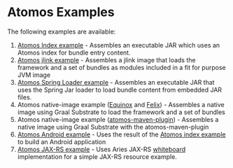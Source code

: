 # Atomos Examples

The following examples are available:
1. [Atomos Index example](atomos.examples.index/README.md) - Assembles an executable JAR which uses an Atomos index for bundle entry content.
1. [Atomos jlink example](atomos.examples.jlink/README.md) - Assembles a jlink image that loads the framework and a set of bundles as modules included in a fit for purpose JVM image
1. [Atomos Spring Loader example](atomos.examples.springloader/README.md) - Assembles an executable JAR that uses the Spring Jar loader to load bundle content from embedded JAR files.
1. Atomos native-image example ([Equinox](atomos.examples.substrate.equinox/README.md) and [Felix](atomos.examples.substrate.felix/README.md)) - Assembles a native image using Graal Substrate to load the framework and a set of bundles
1. Atomos native-image example ([atomos-maven-plugin](atomos.examples.substrate.maven.equinox/README.md)) - Assembles a native image using Graal Substrate with the atomos-maven-plugin
1. [Atomos Android example](atomos.examples.android/README.md) - Uses the result of the [Atomos index example](atomos.examples.index/README.md) to build an Android application
1. [Atomos JAX-RS example](atomos.examples.jaxrs/README.md) - Uses Aries JAX-RS [whiteboard](https://github.com/apache/aries-jax-rs-whiteboard) implementation for a simple JAX-RS resource example.